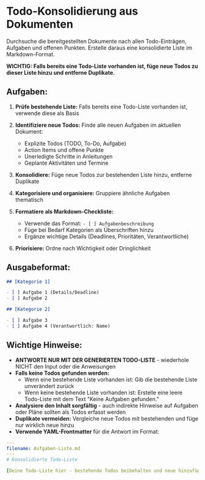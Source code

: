 # Todo-Konsolidierung aus Dokumenten

Durchsuche die bereitgestellten Dokumente nach allen Todo-Einträgen, Aufgaben und offenen Punkten. Erstelle daraus eine konsolidierte Liste im Markdown-Format.

**WICHTIG: Falls bereits eine Todo-Liste vorhanden ist, füge neue Todos zu dieser Liste hinzu und entferne Duplikate.**

## Aufgaben:

1. **Prüfe bestehende Liste:** Falls bereits eine Todo-Liste vorhanden ist, verwende diese als Basis
2. **Identifiziere neue Todos:** Finde alle neuen Aufgaben im aktuellen Dokument:
   - Explizite Todos (TODO, To-Do, Aufgabe)
   - Action Items und offene Punkte
   - Unerledigte Schritte in Anleitungen
   - Geplante Aktivitäten und Termine

3. **Konsolidiere:** Füge neue Todos zur bestehenden Liste hinzu, entferne Duplikate
4. **Kategorisiere und organisiere:** Gruppiere ähnliche Aufgaben thematisch
5. **Formatiere als Markdown-Checkliste:**
   - Verwende das Format: `- [ ] Aufgabenbeschreibung`
   - Füge bei Bedarf Kategorien als Überschriften hinzu
   - Ergänze wichtige Details (Deadlines, Prioritäten, Verantwortliche)

6. **Priorisiere:** Ordne nach Wichtigkeit oder Dringlichkeit

## Ausgabeformat:

```markdown
## [Kategorie 1]

- [ ] Aufgabe 1 (Details/Deadline)
- [ ] Aufgabe 2

## [Kategorie 2]

- [ ] Aufgabe 3
- [ ] Aufgabe 4 (Verantwortlich: Name)

```

## Wichtige Hinweise:

- **ANTWORTE NUR MIT DER GENERIERTEN TODO-LISTE** - wiederhole NICHT den Input oder die Anweisungen
- **Falls keine Todos gefunden werden:** 
  - Wenn eine bestehende Liste vorhanden ist: Gib die bestehende Liste unverändert zurück
  - Wenn keine bestehende Liste vorhanden ist: Erstelle eine leere Todo-Liste mit dem Text "Keine Aufgaben gefunden."
- **Analysiere den Inhalt sorgfältig** - auch indirekte Hinweise auf Aufgaben oder Pläne sollten als Todos erfasst werden
- **Duplikate vermeiden:** Vergleiche neue Todos mit bestehenden und füge nur wirklich neue hinzu
- **Verwende YAML-Frontmatter** für die Antwort im Format:

```yaml
---
filename: Aufgaben-Liste.md
---
# Konsolidierte Todo-Liste

[Deine Todo-Liste hier - bestehende Todos beibehalten und neue hinzufügen]
```